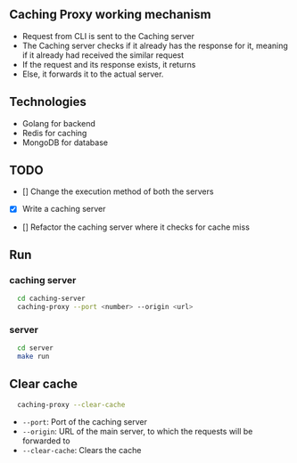 ## Caching Proxy working mechanism
* Request from CLI is sent to the Caching server  
* The Caching server checks if it already has the response for it, meaning if it already had received the similar request 
* If the request and its response exists, it returns
* Else, it forwards it to the actual server.

## Technologies 
* Golang for backend
* Redis for caching
* MongoDB for database
 
## TODO
- [] Change the execution method of both the servers
- [X] Write a caching server 
- [] Refactor the caching server where it checks for cache miss

## Run 
### caching server
```bash
  cd caching-server
  caching-proxy --port <number> --origin <url>
```

### server
```bash
  cd server
  make run
```



## Clear cache
```bash
  caching-proxy --clear-cache
```

* `--port`: Port of the caching server
* `--origin`: URL of the main server, to which the requests will be forwarded to
* `--clear-cache`: Clears the cache

